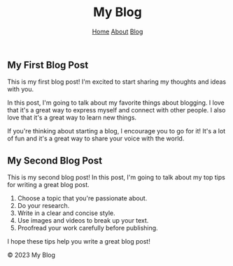 
<html lang="en">
<head>
  <meta charset="UTF-8">
  <meta name="viewport" content="width=device-width, initial-scale=1.0">
  <title>My Blog</title>
  <link rel="stylesheet" href="style.css">
</head>
<body>
  <header>
    <h1>My Blog</h1>
    <nav>
      <a href="#">Home</a>
      <a href="#">About</a>
      <a href="#">Blog</a>
    </nav>
  </header>
  <main>
    <article>
      <h2>My First Blog Post</h2>
      <p>This is my first blog post! I'm excited to start sharing my thoughts and ideas with you.</p>
      <p>In this post, I'm going to talk about my favorite things about blogging. I love that it's a great way to express myself and connect with other people. I also love that it's a great way to learn new things.</p>
      <p>If you're thinking about starting a blog, I encourage you to go for it! It's a lot of fun and it's a great way to share your voice with the world.</p>
    </article>
    <article>
      <h2>My Second Blog Post</h2>
      <p>This is my second blog post! In this post, I'm going to talk about my top tips for writing a great blog post.</p>
      <ol>
        <li>Choose a topic that you're passionate about.</li>
        <li>Do your research.</li>
        <li>Write in a clear and concise style.</li>
        <li>Use images and videos to break up your text.</li>
        <li>Proofread your work carefully before publishing.</li>
      </ol>
      <p>I hope these tips help you write a great blog post!</p>
    </article>
  </main>
  <footer>
    <p>&copy; 2023 My Blog</p>
  </footer>
</body>
</html>
